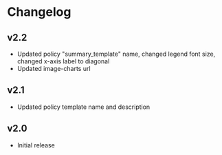 # Changelog

## v2.2

- Updated policy "summary_template" name, changed legend font size, changed x-axis label to diagonal
- Updated image-charts url

## v2.1

- Updated policy template name and description

## v2.0

- Initial release
